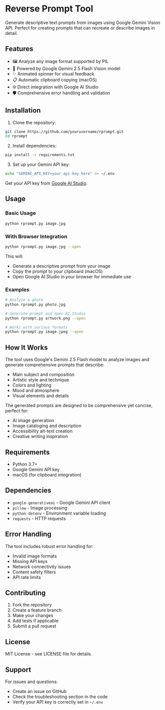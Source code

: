 # Reverse Prompt Tool

Generate descriptive text prompts from images using Google Gemini Vision API. Perfect for creating prompts that can recreate or describe images in detail.

## Features

- 🖼️ Analyze any image format supported by PIL
- 🤖 Powered by Google Gemini 2.5 Flash Vision model
- ✨ Animated spinner for visual feedback
- 📋 Automatic clipboard copying (macOS)
- 🌐 Direct integration with Google AI Studio
- 🛡️ Comprehensive error handling and validation

## Installation

1. Clone the repository:
```bash
git clone https://github.com/yourusername/rprompt.git
cd rprompt
```

2. Install dependencies:
```bash
pip install -r requirements.txt
```

3. Set up your Gemini API key:
```bash
echo "GEMINI_API_KEY=your-api-key-here" >> ~/.env
```

Get your API key from [Google AI Studio](https://aistudio.google.com/).

## Usage

### Basic Usage
```bash
python rprompt.py image.jpg
```

### With Browser Integration
```bash
python rprompt.py image.jpg --open
```

This will:
- Generate a descriptive prompt from your image
- Copy the prompt to your clipboard (macOS)
- Open Google AI Studio in your browser for immediate use

### Examples

```bash
# Analyze a photo
python rprompt.py photo.jpg

# Generate prompt and open AI Studio
python rprompt.py artwork.png --open

# Works with various formats
python rprompt.py image.jpeg --open
```

## How It Works

The tool uses Google's Gemini 2.5 Flash model to analyze images and generate comprehensive prompts that describe:

- Main subject and composition
- Artistic style and technique
- Colors and lighting
- Mood and atmosphere
- Visual elements and details

The generated prompts are designed to be comprehensive yet concise, perfect for:
- AI image generation
- Image cataloging and description
- Accessibility alt-text creation
- Creative writing inspiration

## Requirements

- Python 3.7+
- Google Gemini API key
- macOS (for clipboard integration)

## Dependencies

- `google-generativeai` - Google Gemini API client
- `pillow` - Image processing
- `python-dotenv` - Environment variable loading
- `requests` - HTTP requests

## Error Handling

The tool includes robust error handling for:
- Invalid image formats
- Missing API keys
- Network connectivity issues
- Content safety filters
- API rate limits

## Contributing

1. Fork the repository
2. Create a feature branch
3. Make your changes
4. Add tests if applicable
5. Submit a pull request

## License

MIT License - see LICENSE file for details.

## Support

For issues and questions:
- Create an issue on GitHub
- Check the troubleshooting section in the code
- Verify your API key is correctly set in `~/.env`